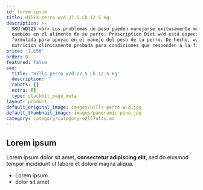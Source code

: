 ```yaml
---
id: lorem-ipsum
title: Hills perro w/d 27.5 Lb 12.5 Kg
description: >-
  SKU:WD125 <br> Los problemas de peso pueden manejarse exitosamente mediante
  cambios en el alimento de su perro. Prescription Diet w/d está especialmente
  formulada para apoyar en el manejo del peso de tu perro. De hecho, w/d es
  nutrición clínicamente probada para condiciones que responden a la fibra.
price: '1,650'
order: 0
featured: false
seo:
  title: 'Hills perro w/d 27.5 Lb 12.5 Kg'
  description: ''
  robots: []
  extra: []
  type: stackbit_page_meta
layout: product
default_original_image: images/Hills perro w-d.jpg
default_thumbnail_image: images/panoramic-pine.jpg
category: category/category-e2l57ul4s.md
---
```

## Lorem ipsum

Lorem ipsum dolor sit amet, **consectetur adipiscing elit**, sed do eiusmod tempor incididunt ut labore et dolore magna aliqua.

- Lorem ipsum
- dolor sit amet